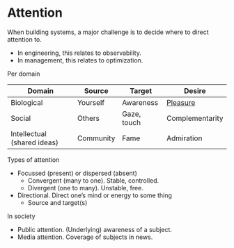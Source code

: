 # Attention

When building systems, a major challenge is to decide where to direct attention to.

- In engineering, this relates to observability.
- In management, this relates to optimization.



Per domain

| Domain                      | Source    | Target      | Desire                                                       |
| --------------------------- | --------- | ----------- | ------------------------------------------------------------ |
| Biological                  | Yourself  | Awareness   | [Pleasure](https://en.wikipedia.org/wiki/Pleasure_principle_(psychology)) |
| Social                      | Others    | Gaze, touch | Complementarity                                              |
| Intellectual (shared ideas) | Community | Fame        | Admiration                                                   |



Types of attention

- Focussed (present) or dispersed (absent)
  - Convergent (many to one). Stable, controlled.
  - Divergent (one to many). Unstable, free.
- Directional. Direct one’s mind or energy to some thing
  - Source and target(s)

In society

- Public attention. (Underlying) awareness of a subject.
- Media attention. Coverage of subjects in news.